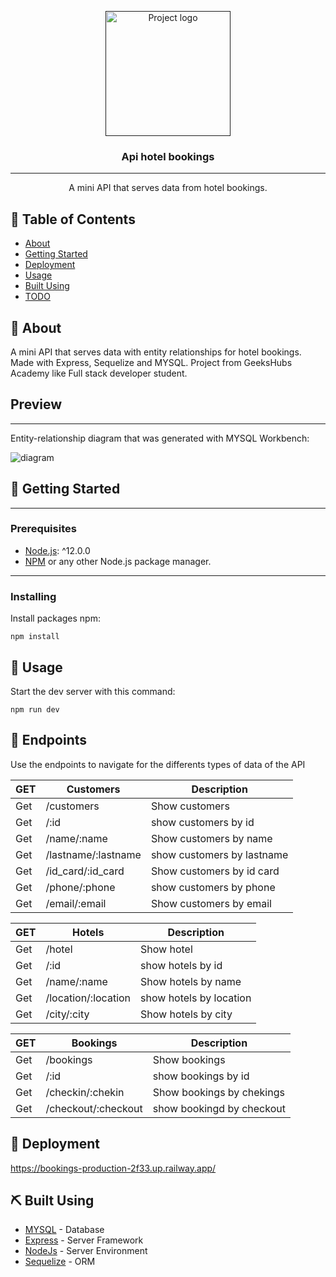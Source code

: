 <p align="center">
  <a href="" rel="noopener">
 <img width=200px height=200px src="https://i.imgur.com/6wj0hh6.jpg" alt="Project logo"></a>
</p>

<h3 align="center">Api hotel bookings</h3>

<div align="center">

</div>

---

<p align="center"> A mini API that serves data from hotel bookings.
    <br> 
</p>

## 📝 Table of Contents

- [About](#about)
- [Getting Started](#getting_started)
- [Deployment](#deployment)
- [Usage](#usage)
- [Built Using](#built_using)
- [TODO](../TODO.md)


## 🧐 About <a name = "about"></a>

A mini API that serves data with entity relationships for hotel bookings. Made with Express, Sequelize and MYSQL. Project from GeeksHubs Academy like Full stack developer student.

## Preview
<hr>
Entity-relationship diagram that was generated with MYSQL Workbench:
<br>

![diagram](../my-server/assets/reservas.png)
<br>


## 🏁 Getting Started <a name = "getting_started"></a>


<hr>

### Prerequisites

- [Node.js](https://nodejs.org/): ^12.0.0
- [NPM](https://npmjs.org/) or any other Node.js package manager.

<hr>

### Installing

Install packages npm:


```
npm install
```
## 🎈 Usage <a name="usage"></a>

Start the dev server with this command:

```
npm run dev
```



## 🎈 Endpoints <a name="usage"></a>

Use the endpoints to navigate for the differents types of data of the API

|GET  | Customers            | Description              |
| ----| -------------------- |--------------------------|
| Get | /customers           |Show customers            |
| Get | /:id                 |show customers by id      |
| Get | /name/:name          |Show customers by name    |
| Get | /lastname/:lastname  |show customers by lastname|
| Get | /id_card/:id_card    |Show customers by id card |
| Get | /phone/:phone        |show customers by phone   |
| Get | /email/:email        |Show customers by email   |

|GET  | Hotels               | Description              |
| ----| -------------------- |--------------------------|
| Get | /hotel               |Show hotel                |
| Get | /:id                 |show hotels by id         |
| Get | /name/:name          |Show hotels by name       |
| Get | /location/:location  |show hotels by location   |
| Get | /city/:city          |Show hotels by city       |

|GET  | Bookings             | Description              |
| ----| -------------------- |--------------------------|
| Get | /bookings            |Show bookings             |
| Get | /:id                 |show bookings by id       |
| Get | /checkin/:chekin     |Show bookings by chekings |
| Get | /checkout/:checkout  |show bookingd by checkout |




## 🚀 Deployment <a name = "deployment"></a>

https://bookings-production-2f33.up.railway.app/

## ⛏️ Built Using <a name = "built_using"></a>

- [MYSQL](https://www.mysql.com/) - Database
- [Express](https://expressjs.com/) - Server Framework
- [NodeJs](https://nodejs.org/en/) - Server Environment
- [Sequelize](https://sequelize.org/) - ORM




